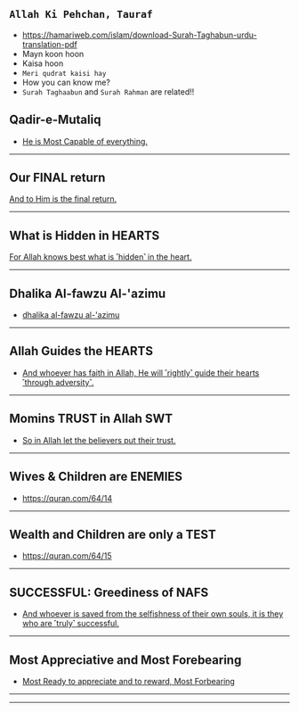 ## `Allah Ki Pehchan, Tauraf`
* https://hamariweb.com/islam/download-Surah-Taghabun-urdu-translation-pdf
* Mayn koon hoon
* Kaisa hoon
* `Meri qudrat kaisi hay`
* How you can know me?
* `Surah Taghaabun` and `Surah Rahman` are related!!

## Qadir-e-Mutaliq
* [He is Most Capable of everything.](https://quran.com/64/1)

***

## Our FINAL return
[And to Him is the final return.](https://quran.com/64/3)

***

## What is Hidden in HEARTS
[For Allah knows best what is ˹hidden˺ in the heart.](https://quran.com/64/4)

***

## Dhalika Al-fawzu Al-'azimu
* [dhalika al-fawzu al-'azimu](https://quranwbw.com/64#9)

***

## Allah Guides the HEARTS
* [And whoever has faith in Allah, He will ˹rightly˺ guide their hearts ˹through adversity˺.](https://quran.com/64/11)

***

## Momins TRUST in Allah SWT
* [So in Allah let the believers put their trust.](https://quran.com/64/13)

***

## Wives & Children are ENEMIES
* https://quran.com/64/14

***

## Wealth and Children are only a TEST
*  https://quran.com/64/15

***

## SUCCESSFUL: Greediness of NAFS
* [And whoever is saved from the selfishness of their own souls, it is they who are ˹truly˺ successful.](https://quran.com/64/16)

***

## Most Appreciative and Most Forebearing
* [Most Ready to appreciate and to reward, Most Forbearing](https://quranwbw.com/64#17)

***

***
